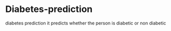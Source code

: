 # Diabetes-prediction
diabetes prediction it predicts whether the person is diabetic or non diabetic
